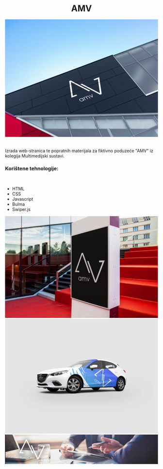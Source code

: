 <div align="center">
<h1>AMV</h1>
<img src="img/galerija/zgrada1.jpg"/>
</div>
</br>
</br>
Izrada web-stranica te popratnih materijala za fiktivno poduzeće "AMV" iz kolegija Multimedijski sustavi.
<h3>Korištene tehnologije:</h3>
</br>

* HTML
* CSS
* Javascript
* Bulma
* Swiper.js


<img src="img/galerija/stube.jpg"/>
<img src="img/galerija/auto.jpg"/>
<img src="img/usluge/crm.jpg"/>

